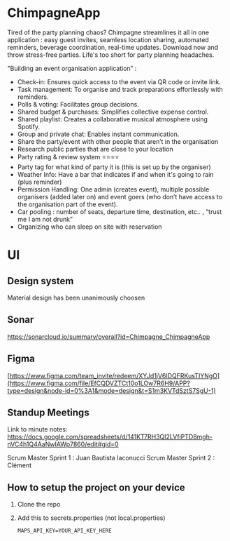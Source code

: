 # ChimpagneApp

Tired of the party planning chaos? Chimpagne streamlines it all in one application : easy guest invites, seamless location sharing, automated reminders, beverage coordination, real-time updates. Download now and throw stress-free parties. Life's too short for party planning headaches.


"Building an event organisation application” :

- Check-in: Ensures quick access to the event via QR code or invite link.
- Task management: To organise and track preparations effortlessly with reminders.
- Polls & voting: Facilitates group decisions.
- Shared budget & purchases: Simplifies collective expense control.
- Shared playlist: Creates a collaborative musical atmosphere using Spotify.  
- Group and private chat: Enables instant communication.
- Share the party/event with other people that aren’t in the organisation
- Research public parties that are close to your location 
- Party rating & review system ⭐⭐⭐⭐
- Party tag for what kind of party it is (this is set up by the organiser)
- Weather Info: Have a bar that indicates if and when it's going to rain (plus reminder)
- Permission Handling: One admin (creates event), multiple possible organisers (added later on) and event goers (who don’t have access to the organisation part of the event). 
- Car pooling : number of seats, departure time, destination, etc.. ,  “trust me I am not drunk”
- Organizing who can sleep on site with reservation 

# UI

## Design system

Material design has been unanimously choosen

## Sonar

https://sonarcloud.io/summary/overall?id=Chimpagne_ChimpagneApp

## Figma

[https://www.figma.com/team_invite/redeem/XYJd1jV6IDQFRKusTIYNgO](https://www.figma.com/file/EfCQDVZTCt10o1LOw7R6H9/APP?type=design&node-id=0%3A1&mode=design&t=S1m3KVTdSztS7SgU-1)

## Standup Meetings

Link to minute notes: https://docs.google.com/spreadsheets/d/141KT7RH3QI2LVfiPTD8mgh-nVC4h1Q4AaNwIAWp7860/edit#gid=0

Scrum Master Sprint 1 : Juan Bautista Iaconucci
Scrum Master Sprint 2 : Clément


## How to setup the project on your device

1. Clone the repo
2. Add this to secrets.properties (not local.properties)

    ```MAPS_API_KEY=YOUR_API_KEY_HERE```